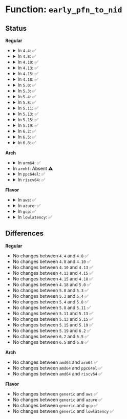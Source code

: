 # Function: <code>early_pfn_to_nid</code>

## Status
<b>Regular</b>
<ul>
<li>
<details>
<summary>In <code>4.4</code>: ✅</summary>

```c
int early_pfn_to_nid(long unsigned int pfn);
```

**Collision:** Unique Global

**Inline:** No

**Transformation:** False

**Instances:**

```
In mm/page_alloc.c (ffffffff8181cdc6)
Location: mm/page_alloc.c:1032
Inline: False
Direct callers:
  - arch/x86/mm/numa.c:numa_init
  - mm/sparse.c:node_memmap_size_bytes
```
**Symbols:**

```
ffffffff8181cdc6-ffffffff8181ce06: early_pfn_to_nid (STB_GLOBAL)
```
</details>
</li>
<li>
<details>
<summary>In <code>4.8</code>: ✅</summary>

```c
int early_pfn_to_nid(long unsigned int pfn);
```

**Collision:** Unique Global

**Inline:** No

**Transformation:** False

**Instances:**

```
In mm/page_alloc.c (ffffffff81897010)
Location: mm/page_alloc.c:1262
Inline: False
Direct callers:
  - arch/x86/mm/numa.c:numa_init
  - mm/sparse.c:node_memmap_size_bytes
  - mm/memory_hotplug.c:register_page_bootmem_info_node
```
**Symbols:**

```
ffffffff81897010-ffffffff81897068: early_pfn_to_nid (STB_GLOBAL)
```
</details>
</li>
<li>
<details>
<summary>In <code>4.10</code>: ✅</summary>

```c
int early_pfn_to_nid(long unsigned int pfn);
```

**Collision:** Unique Global

**Inline:** No

**Transformation:** False

**Instances:**

```
In mm/page_alloc.c (ffffffff818cb75a)
Location: mm/page_alloc.c:1278
Inline: False
Direct callers:
  - arch/x86/mm/numa.c:alloc_node_data
  - mm/sparse.c:node_memmap_size_bytes
  - mm/memory_hotplug.c:register_page_bootmem_info_node
```
**Symbols:**

```
ffffffff818cb75a-ffffffff818cb7b4: early_pfn_to_nid (STB_GLOBAL)
```
</details>
</li>
<li>
<details>
<summary>In <code>4.13</code>: ✅</summary>

```c
int early_pfn_to_nid(long unsigned int pfn);
```

**Collision:** Unique Global

**Inline:** No

**Transformation:** False

**Instances:**

```
In mm/page_alloc.c (ffffffff81902d29)
Location: mm/page_alloc.c:1283
Inline: False
Direct callers:
  - arch/x86/mm/numa.c:alloc_node_data
  - mm/sparse.c:node_memmap_size_bytes
  - mm/memory_hotplug.c:register_page_bootmem_info_node
```
**Symbols:**

```
ffffffff81902d29-ffffffff81902d83: early_pfn_to_nid (STB_GLOBAL)
```
</details>
</li>
<li>
<details>
<summary>In <code>4.15</code>: ✅</summary>

```c
int early_pfn_to_nid(long unsigned int pfn);
```

**Collision:** Unique Global

**Inline:** No

**Transformation:** False

**Instances:**

```
In mm/page_alloc.c (ffffffff8198cc6c)
Location: mm/page_alloc.c:1299
Inline: False
Direct callers:
  - arch/x86/mm/numa.c:alloc_node_data
  - mm/sparse.c:node_memmap_size_bytes
  - mm/memory_hotplug.c:register_page_bootmem_info_node
```
**Symbols:**

```
ffffffff8198cc6c-ffffffff8198ccc6: early_pfn_to_nid (STB_GLOBAL)
```
</details>
</li>
<li>
<details>
<summary>In <code>4.18</code>: ✅</summary>

```c
int early_pfn_to_nid(long unsigned int pfn);
```

**Collision:** Unique Global

**Inline:** No

**Transformation:** False

**Instances:**

```
In mm/page_alloc.c (ffffffff819e94fa)
Location: mm/page_alloc.c:1280
Inline: False
Direct callers:
  - arch/x86/mm/numa.c:alloc_node_data
  - mm/sparse.c:sparse_early_usemaps_alloc_node
  - mm/sparse-vmemmap.c:vmemmap_verify
  - mm/memory_hotplug.c:register_page_bootmem_info_node
```
**Symbols:**

```
ffffffff819e94fa-ffffffff819e9552: early_pfn_to_nid (STB_GLOBAL)
```
</details>
</li>
<li>
<details>
<summary>In <code>5.0</code>: ✅</summary>

```c
int early_pfn_to_nid(long unsigned int pfn);
```

**Collision:** Unique Global

**Inline:** No

**Transformation:** False

**Instances:**

```
In mm/page_alloc.c (ffffffff81a24f0a)
Location: mm/page_alloc.c:1331
Inline: False
Direct callers:
  - arch/x86/mm/numa.c:alloc_node_data
  - mm/sparse.c:sparse_init_nid
  - mm/sparse-vmemmap.c:vmemmap_verify
  - mm/memory_hotplug.c:register_page_bootmem_info_node
```
**Symbols:**

```
ffffffff81a24f0a-ffffffff81a24f62: early_pfn_to_nid (STB_GLOBAL)
```
</details>
</li>
<li>
<details>
<summary>In <code>5.3</code>: ✅</summary>

```c
int early_pfn_to_nid(long unsigned int pfn);
```

**Collision:** Unique Global

**Inline:** No

**Transformation:** False

**Instances:**

```
In mm/page_alloc.c (ffffffff81a952f2)
Location: mm/page_alloc.c:1455
Inline: False
Direct callers:
  - arch/x86/mm/numa.c:alloc_node_data
  - mm/sparse.c:sparse_init_nid
  - mm/sparse-vmemmap.c:vmemmap_verify
  - mm/memory_hotplug.c:register_page_bootmem_info_node
```
**Symbols:**

```
ffffffff81a952f2-ffffffff81a95350: early_pfn_to_nid (STB_GLOBAL)
```
</details>
</li>
<li>
<details>
<summary>In <code>5.4</code>: ✅</summary>

```c
int early_pfn_to_nid(long unsigned int pfn);
```

**Collision:** Unique Global

**Inline:** No

**Transformation:** False

**Instances:**

```
In mm/page_alloc.c (ffffffff81accbd5)
Location: mm/page_alloc.c:1442
Inline: False
Direct callers:
  - arch/x86/mm/numa.c:alloc_node_data
  - mm/sparse.c:sparse_init_nid
  - mm/sparse-vmemmap.c:vmemmap_verify
  - mm/memory_hotplug.c:register_page_bootmem_info_node
```
**Symbols:**

```
ffffffff81accbd5-ffffffff81accc33: early_pfn_to_nid (STB_GLOBAL)
```
</details>
</li>
<li>
<details>
<summary>In <code>5.8</code>: ✅</summary>

```c
int early_pfn_to_nid(long unsigned int pfn);
```

**Collision:** Unique Global

**Inline:** No

**Transformation:** False

**Instances:**

```
In mm/page_alloc.c (ffffffff81bc5539)
Location: mm/page_alloc.c:1521
Inline: False
Direct callers:
  - arch/x86/mm/numa.c:alloc_node_data
  - mm/sparse.c:sparse_init_nid
  - mm/sparse-vmemmap.c:vmemmap_verify
  - mm/memory_hotplug.c:register_page_bootmem_info_node
```
**Symbols:**

```
ffffffff81bc5539-ffffffff81bc5597: early_pfn_to_nid (STB_GLOBAL)
```
</details>
</li>
<li>
<details>
<summary>In <code>5.11</code>: ✅</summary>

```c
int early_pfn_to_nid(long unsigned int pfn);
```

**Collision:** Unique Global

**Inline:** No

**Transformation:** False

**Instances:**

```
In mm/page_alloc.c (ffffffff81c3e448)
Location: mm/page_alloc.c:1604
Inline: False
Direct callers:
  - arch/x86/mm/numa.c:alloc_node_data
  - mm/sparse.c:sparse_init_nid
  - mm/sparse-vmemmap.c:vmemmap_verify
  - mm/memory_hotplug.c:register_page_bootmem_info_node
```
**Symbols:**

```
ffffffff81c3e448-ffffffff81c3e510: early_pfn_to_nid (STB_GLOBAL)
```
</details>
</li>
<li>
<details>
<summary>In <code>5.13</code>: ✅</summary>

```c
int early_pfn_to_nid(long unsigned int pfn);
```

**Collision:** Unique Global

**Inline:** No

**Transformation:** False

**Instances:**

```
In mm/page_alloc.c (ffffffff81c306d0)
Location: mm/page_alloc.c:1639
Inline: False
Direct callers:
  - arch/x86/mm/numa.c:alloc_node_data
  - mm/memory_hotplug.c:register_page_bootmem_info_node
  - mm/sparse.c:sparse_init_nid
  - mm/sparse-vmemmap.c:vmemmap_verify
```
**Symbols:**

```
ffffffff81c306d0-ffffffff81c30796: early_pfn_to_nid (STB_GLOBAL)
```
</details>
</li>
<li>
<details>
<summary>In <code>5.15</code>: ✅</summary>

```c
int early_pfn_to_nid(long unsigned int pfn);
```

**Collision:** Unique Global

**Inline:** No

**Transformation:** False

**Instances:**

```
In mm/page_alloc.c (ffffffff81d4eef9)
Location: mm/page_alloc.c:1725
Inline: False
Direct callers:
  - arch/x86/mm/numa.c:alloc_node_data
  - mm/sparse.c:sparse_init_nid
  - mm/sparse-vmemmap.c:vmemmap_verify
  - mm/bootmem_info.c:register_page_bootmem_info_node
```
**Symbols:**

```
ffffffff81d4eef9-ffffffff81d4efbf: early_pfn_to_nid (STB_GLOBAL)
```
</details>
</li>
<li>
<details>
<summary>In <code>5.19</code>: ✅</summary>

```c
int early_pfn_to_nid(long unsigned int pfn);
```

**Collision:** Unique Global

**Inline:** No

**Transformation:** False

**Instances:**

```
In mm/page_alloc.c (ffffffff81f1edd7)
Location: mm/page_alloc.c:1708
Inline: False
Direct callers:
  - mm/sparse.c:sparse_init_nid
  - mm/sparse-vmemmap.c:vmemmap_verify
  - mm/bootmem_info.c:register_page_bootmem_info_node
```
**Symbols:**

```
ffffffff81f1edd7-ffffffff81f1eea9: early_pfn_to_nid (STB_GLOBAL)
```
</details>
</li>
<li>
<details>
<summary>In <code>6.2</code>: ✅</summary>

```c
int early_pfn_to_nid(long unsigned int pfn);
```

**Collision:** Unique Global

**Inline:** No

**Transformation:** False

**Instances:**

```
In mm/page_alloc.c (ffffffff820c7d30)
Location: mm/page_alloc.c:1789
Inline: False
Direct callers:
  - mm/sparse.c:sparse_init_nid
  - mm/sparse-vmemmap.c:vmemmap_verify
  - mm/bootmem_info.c:register_page_bootmem_info_node
```
**Symbols:**

```
ffffffff820c7d30-ffffffff820c7e09: early_pfn_to_nid (STB_GLOBAL)
```
</details>
</li>
<li>
<details>
<summary>In <code>6.5</code>: ✅</summary>

```c
int early_pfn_to_nid(long unsigned int pfn);
```

**Collision:** Unique Global

**Inline:** No

**Transformation:** False

**Instances:**

```
In mm/mm_init.c (ffffffff8214bd30)
Location: mm/mm_init.c:608
Inline: False
Direct callers:
  - arch/x86/mm/numa.c:alloc_node_data
  - mm/sparse.c:sparse_init_nid
  - mm/sparse-vmemmap.c:vmemmap_verify
  - mm/bootmem_info.c:register_page_bootmem_info_node
```
**Symbols:**

```
ffffffff8214bd30-ffffffff8214be09: early_pfn_to_nid (STB_GLOBAL)
```
</details>
</li>
<li>
<details>
<summary>In <code>6.8</code>: ✅</summary>

```c
int early_pfn_to_nid(long unsigned int pfn);
```

**Collision:** Unique Global

**Inline:** No

**Transformation:** False

**Instances:**

```
In mm/mm_init.c (ffffffff8222e7e0)
Location: mm/mm_init.c:618
Inline: False
Direct callers:
  - mm/memblock.c:memblock_free_all
  - mm/sparse.c:sparse_init_nid
  - mm/sparse-vmemmap.c:vmemmap_verify
  - mm/bootmem_info.c:register_page_bootmem_info_node
```
**Symbols:**

```
ffffffff8222e7e0-ffffffff8222e8b9: early_pfn_to_nid (STB_GLOBAL)
```
</details>
</li>
</ul>
<b>Arch</b>
<ul>
<li>
<details>
<summary>In <code>arm64</code>: ✅</summary>

```c
int early_pfn_to_nid(long unsigned int pfn);
```

**Collision:** Unique Global

**Inline:** No

**Transformation:** False

**Instances:**

```
In mm/page_alloc.c (ffff800010d9fb58)
Location: mm/page_alloc.c:1442
Inline: False
Direct callers:
  - arch/arm64/mm/numa.c:numa_init
  - mm/sparse-vmemmap.c:vmemmap_verify
```
**Symbols:**

```
ffff800010d9fb58-ffff800010d9fbcc: early_pfn_to_nid (STB_GLOBAL)
```
</details>
</li>
<li>
In <code>armhf</code>: Absent ⚠️
</li>
<li>
<details>
<summary>In <code>ppc64el</code>: ✅</summary>

```c
int early_pfn_to_nid(long unsigned int pfn);
```

**Collision:** Unique Global

**Inline:** No

**Transformation:** False

**Instances:**

```
In mm/page_alloc.c (c000000000eec530)
Location: mm/page_alloc.c:1442
Inline: False
Direct callers:
  - arch/powerpc/mm/book3s64/radix_pgtable.c:radix__vmemmap_create_mapping
  - arch/powerpc/mm/numa.c:initmem_init
  - mm/sparse.c:sparse_init_nid
  - mm/sparse-vmemmap.c:vmemmap_verify
  - mm/memory_hotplug.c:register_page_bootmem_info_node
```
**Symbols:**

```
c000000000eec530-c000000000eec5e8: early_pfn_to_nid (STB_GLOBAL)
```
</details>
</li>
<li>
<details>
<summary>In <code>riscv64</code>: ✅</summary>

```c
int early_pfn_to_nid(long unsigned int pfn);
```

**Collision:** Unique Global

**Inline:** No

**Transformation:** False

**Instances:**

```
In mm/page_alloc.c (ffffffe000046f7c)
Location: mm/page_alloc.c:1442
Inline: False
Direct callers:
  - mm/sparse-vmemmap.c:vmemmap_verify
```
**Symbols:**

```
ffffffe000046f7c-ffffffe000046fd0: early_pfn_to_nid (STB_GLOBAL)
```
</details>
</li>
</ul>
<b>Flavor</b>
<ul>
<li>
<details>
<summary>In <code>aws</code>: ✅</summary>

```c
int early_pfn_to_nid(long unsigned int pfn);
```

**Collision:** Unique Global

**Inline:** No

**Transformation:** False

**Instances:**

```
In mm/page_alloc.c (ffffffff81a6ba45)
Location: mm/page_alloc.c:1442
Inline: False
Direct callers:
  - arch/x86/mm/numa.c:alloc_node_data
  - mm/sparse.c:sparse_init_nid
  - mm/sparse-vmemmap.c:vmemmap_verify
  - mm/memory_hotplug.c:register_page_bootmem_info_node
```
**Symbols:**

```
ffffffff81a6ba45-ffffffff81a6baa3: early_pfn_to_nid (STB_GLOBAL)
```
</details>
</li>
<li>
<details>
<summary>In <code>azure</code>: ✅</summary>

```c
int early_pfn_to_nid(long unsigned int pfn);
```

**Collision:** Unique Global

**Inline:** No

**Transformation:** False

**Instances:**

```
In mm/page_alloc.c (ffffffff81a27f8c)
Location: mm/page_alloc.c:1442
Inline: False
Direct callers:
  - arch/x86/mm/numa.c:alloc_node_data
  - mm/sparse.c:sparse_init_nid
  - mm/sparse-vmemmap.c:vmemmap_verify
  - mm/memory_hotplug.c:register_page_bootmem_info_node
```
**Symbols:**

```
ffffffff81a27f8c-ffffffff81a27fea: early_pfn_to_nid (STB_GLOBAL)
```
</details>
</li>
<li>
<details>
<summary>In <code>gcp</code>: ✅</summary>

```c
int early_pfn_to_nid(long unsigned int pfn);
```

**Collision:** Unique Global

**Inline:** No

**Transformation:** False

**Instances:**

```
In mm/page_alloc.c (ffffffff81ad7e55)
Location: mm/page_alloc.c:1442
Inline: False
Direct callers:
  - arch/x86/mm/numa.c:alloc_node_data
  - mm/sparse.c:sparse_init_nid
  - mm/sparse-vmemmap.c:vmemmap_verify
  - mm/memory_hotplug.c:register_page_bootmem_info_node
```
**Symbols:**

```
ffffffff81ad7e55-ffffffff81ad7eb3: early_pfn_to_nid (STB_GLOBAL)
```
</details>
</li>
<li>
<details>
<summary>In <code>lowlatency</code>: ✅</summary>

```c
int early_pfn_to_nid(long unsigned int pfn);
```

**Collision:** Unique Global

**Inline:** No

**Transformation:** False

**Instances:**

```
In mm/page_alloc.c (ffffffff81ae4315)
Location: mm/page_alloc.c:1442
Inline: False
Direct callers:
  - arch/x86/mm/numa.c:alloc_node_data
  - mm/sparse.c:sparse_init_nid
  - mm/sparse-vmemmap.c:vmemmap_verify
  - mm/memory_hotplug.c:register_page_bootmem_info_node
```
**Symbols:**

```
ffffffff81ae4315-ffffffff81ae4373: early_pfn_to_nid (STB_GLOBAL)
```
</details>
</li>
</ul>

## Differences
<b>Regular</b>
<ul>
<li>
No changes between <code>4.4</code> and <code>4.8</code> ✅
</li>
<li>
No changes between <code>4.8</code> and <code>4.10</code> ✅
</li>
<li>
No changes between <code>4.10</code> and <code>4.13</code> ✅
</li>
<li>
No changes between <code>4.13</code> and <code>4.15</code> ✅
</li>
<li>
No changes between <code>4.15</code> and <code>4.18</code> ✅
</li>
<li>
No changes between <code>4.18</code> and <code>5.0</code> ✅
</li>
<li>
No changes between <code>5.0</code> and <code>5.3</code> ✅
</li>
<li>
No changes between <code>5.3</code> and <code>5.4</code> ✅
</li>
<li>
No changes between <code>5.4</code> and <code>5.8</code> ✅
</li>
<li>
No changes between <code>5.8</code> and <code>5.11</code> ✅
</li>
<li>
No changes between <code>5.11</code> and <code>5.13</code> ✅
</li>
<li>
No changes between <code>5.13</code> and <code>5.15</code> ✅
</li>
<li>
No changes between <code>5.15</code> and <code>5.19</code> ✅
</li>
<li>
No changes between <code>5.19</code> and <code>6.2</code> ✅
</li>
<li>
No changes between <code>6.2</code> and <code>6.5</code> ✅
</li>
<li>
No changes between <code>6.5</code> and <code>6.8</code> ✅
</li>
</ul>
<b>Arch</b>
<ul>
<li>
No changes between <code>amd64</code> and <code>arm64</code> ✅
</li>
<li>
No changes between <code>amd64</code> and <code>ppc64el</code> ✅
</li>
<li>
No changes between <code>amd64</code> and <code>riscv64</code> ✅
</li>
</ul>
<b>Flavor</b>
<ul>
<li>
No changes between <code>generic</code> and <code>aws</code> ✅
</li>
<li>
No changes between <code>generic</code> and <code>azure</code> ✅
</li>
<li>
No changes between <code>generic</code> and <code>gcp</code> ✅
</li>
<li>
No changes between <code>generic</code> and <code>lowlatency</code> ✅
</li>
</ul>
